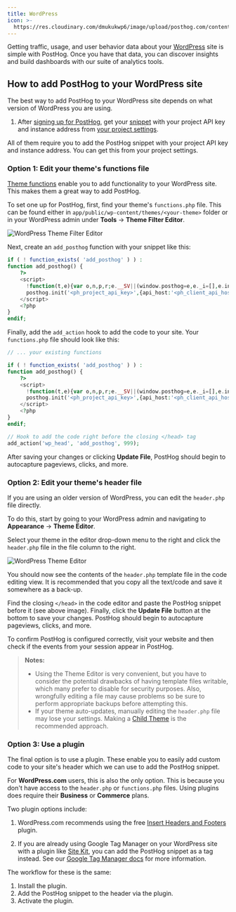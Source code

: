 ```yaml
---
title: WordPress
icon: >-
  https://res.cloudinary.com/dmukukwp6/image/upload/posthog.com/contents/images/docs/integrate/frameworks/wordpress.svg
---
```


Getting traffic, usage, and user behavior data about your [WordPress](https://www.wordpress.org/) site is simple with PostHog. Once you have that data, you can discover insights and build dashboards with our suite of analytics tools.

## How to add PostHog to your WordPress site

The best way to add PostHog to your WordPress site depends on what version of WordPress you are using. 

1. After [signing up for PostHog](https://us.posthog.com/signup), get your [snippet](/docs/getting-started/install?tab=snippet) with your project API key and instance address from [your project settings](https://us.posthog.com/settings/environment-details#snippet).


All of them require you to add the PostHog snippet with your project API key and instance address. You can get this from your project settings.

### Option 1: Edit your theme's functions file

[Theme functions](https://developer.wordpress.org/themes/basics/theme-functions/) enable you to add functionality to your WordPress site. This makes them a great way to add PostHog.

To set one up for PostHog, first, find your theme's `functions.php` file. This can be found either in `app/public/wp-content/themes/<your-theme>` folder or in your WordPress admin under **Tools** -> **Theme Filter Editor**.

![WordPress Theme Filter Editor](https://res.cloudinary.com/dmukukwp6/image/upload/Clean_Shot_2024_10_31_at_11_02_32_2x_69aa8ee077.png)

Next, create an `add_posthog` function with your snippet like this:

```php
if ( ! function_exists( 'add_posthog' ) ) :
function add_posthog() {
	?>
    <script>
      !function(t,e){var o,n,p,r;e.__SV||(window.posthog=e,e._i=[],e.init=function(i,s,a){function g(t,e){var o=e.split(".");2==o.length&&(t=t[o[0]],e=o[1]),t[e]=function(){t.push([e].concat(Array.prototype.slice.call(arguments,0)))}}(p=t.createElement("script")).type="text/javascript",p.crossOrigin="anonymous",p.async=!0,p.src=s.api_host.replace(".i.posthog.com","-assets.i.posthog.com")+"/static/array.js",(r=t.getElementsByTagName("script")[0]).parentNode.insertBefore(p,r);var u=e;for(void 0!==a?u=e[a]=[]:a="posthog",u.people=u.people||[],u.toString=function(t){var e="posthog";return"posthog"!==a&&(e+="."+a),t||(e+=" (stub)"),e},u.people.toString=function(){return u.toString(1)+".people (stub)"},o="init capture register register_once register_for_session unregister unregister_for_session getFeatureFlag getFeatureFlagPayload isFeatureEnabled reloadFeatureFlags updateEarlyAccessFeatureEnrollment getEarlyAccessFeatures on onFeatureFlags onSessionId getSurveys getActiveMatchingSurveys renderSurvey canRenderSurvey getNextSurveyStep identify setPersonProperties group resetGroups setPersonPropertiesForFlags resetPersonPropertiesForFlags setGroupPropertiesForFlags resetGroupPropertiesForFlags reset get_distinct_id getGroups get_session_id get_session_replay_url alias set_config startSessionRecording stopSessionRecording sessionRecordingStarted captureException loadToolbar get_property getSessionProperty createPersonProfile opt_in_capturing opt_out_capturing has_opted_in_capturing has_opted_out_capturing clear_opt_in_out_capturing debug".split(" "),n=0;n<o.length;n++)g(u,o[n]);e._i.push([i,s,a])},e.__SV=1)}(document,window.posthog||[]);
      posthog.init('<ph_project_api_key>',{api_host:'<ph_client_api_host>', person_profiles: 'identified_only' })
    </script>	
	<?php
}
endif;
```

Finally, add the `add_action` hook to add the code to your site. Your `functions.php` file should look like this:

```php
// ... your existing functions

if ( ! function_exists( 'add_posthog' ) ) :
function add_posthog() {
	?>
    <script>
      !function(t,e){var o,n,p,r;e.__SV||(window.posthog=e,e._i=[],e.init=function(i,s,a){function g(t,e){var o=e.split(".");2==o.length&&(t=t[o[0]],e=o[1]),t[e]=function(){t.push([e].concat(Array.prototype.slice.call(arguments,0)))}}(p=t.createElement("script")).type="text/javascript",p.crossOrigin="anonymous",p.async=!0,p.src=s.api_host.replace(".i.posthog.com","-assets.i.posthog.com")+"/static/array.js",(r=t.getElementsByTagName("script")[0]).parentNode.insertBefore(p,r);var u=e;for(void 0!==a?u=e[a]=[]:a="posthog",u.people=u.people||[],u.toString=function(t){var e="posthog";return"posthog"!==a&&(e+="."+a),t||(e+=" (stub)"),e},u.people.toString=function(){return u.toString(1)+".people (stub)"},o="init capture register register_once register_for_session unregister unregister_for_session getFeatureFlag getFeatureFlagPayload isFeatureEnabled reloadFeatureFlags updateEarlyAccessFeatureEnrollment getEarlyAccessFeatures on onFeatureFlags onSessionId getSurveys getActiveMatchingSurveys renderSurvey canRenderSurvey getNextSurveyStep identify setPersonProperties group resetGroups setPersonPropertiesForFlags resetPersonPropertiesForFlags setGroupPropertiesForFlags resetGroupPropertiesForFlags reset get_distinct_id getGroups get_session_id get_session_replay_url alias set_config startSessionRecording stopSessionRecording sessionRecordingStarted captureException loadToolbar get_property getSessionProperty createPersonProfile opt_in_capturing opt_out_capturing has_opted_in_capturing has_opted_out_capturing clear_opt_in_out_capturing debug".split(" "),n=0;n<o.length;n++)g(u,o[n]);e._i.push([i,s,a])},e.__SV=1)}(document,window.posthog||[]);
      posthog.init('<ph_project_api_key>',{api_host:'<ph_client_api_host>', person_profiles: 'identified_only' })
    </script>	
	<?php
}
endif;

// Hook to add the code right before the closing </head> tag
add_action('wp_head', 'add_posthog', 999);
```

After saving your changes or clicking **Update File**, PostHog should begin to autocapture pageviews, clicks, and more.

### Option 2: Edit your theme's header file

If you are using an older version of WordPress, you can edit the `header.php` file directly.

To do this, start by going to your WordPress admin and navigating to **Appearance** -> **Theme Editor**.

Select your theme in the editor drop-down menu to the right and click the `header.php` file in the file column to the right.
    
![WordPress Theme Editor](https://res.cloudinary.com/dmukukwp6/image/upload/v1710055416/posthog.com/contents/images/tutorials/wordpress/wordpress-header-edit.png)

You should now see the contents of the `header.php` template file in the code editing view. It is recommended that you copy all the text/code and save it somewhere as a back-up.

Find the closing `</head>` in the code editor and paste the PostHog snippet before it (see above image). Finally, click the **Update File** button at the bottom to save your changes. PostHog should begin to autocapture pageviews, clicks, and more.

To confirm PostHog is configured correctly, visit your website and then check if the events from your session appear in PostHog.

> **Notes:** 
> - Using the Theme Editor is very convenient, but you have to consider the potential drawbacks of having template files writable, which many prefer to disable for security purposes. Also, wrongfully editing a file may cause problems so be sure to perform appropriate backups before attempting this.
> - If your theme auto-updates, manually editing the `header.php` file may lose your settings. Making a [Child Theme](https://developer.wordpress.org/themes/advanced-topics/child-themes/) is the recommended approach.

### Option 3: Use a plugin

The final option is to use a plugin. These enable you to easily add custom code to your site's header which we can use to add the PostHog snippet. 

For **WordPress.com** users, this is also the only option. This is because you don't have access to the `header.php` or `functions.php` files. Using plugins does require their **Business** or **Commerce** plans.

Two plugin options include:

1. WordPress.com recommends using the free [Insert Headers and Footers](https://wordpress.com/plugins/insert-headers-and-footers) plugin. 

2. If you are already using Google Tag Manager on your WordPress site with a plugin like [Site Kit](https://wordpress.org/plugins/google-site-kit/), you can add the PostHog snippet as a tag instead. See our [Google Tag Manager docs](/docs/libraries/google-tag-manager) for more information.

The workflow for these is the same:

1. Install the plugin.
2. Add the PostHog snippet to the header via the plugin.
3. Activate the plugin.
